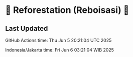 
# 🌳 Reforestation (Reboisasi) 🌲

## Last Updated

GitHub Actions time: Thu Jun  5 20:21:04 UTC 2025

Indonesia/Jakarta time: Fri Jun  6 03:21:04 WIB 2025
